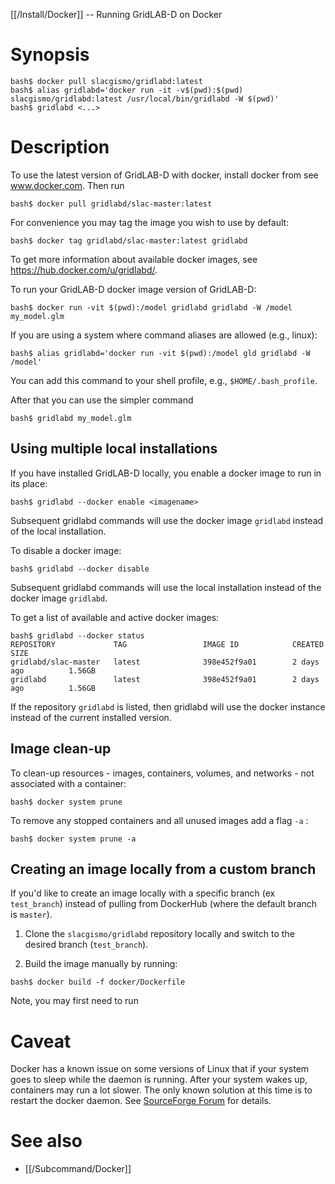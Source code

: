 [[/Install/Docker]] -- Running GridLAB-D on Docker

# Synopsis

~~~
bash$ docker pull slacgismo/gridlabd:latest
bash$ alias gridlabd='docker run -it -v$(pwd):$(pwd) slacgismo/gridlabd:latest /usr/local/bin/gridlabd -W $(pwd)'
bash$ gridlabd <...>
~~~

# Description

To use the latest version of GridLAB-D with docker, install docker from see www.docker.com. Then run 

~~~
bash$ docker pull gridlabd/slac-master:latest
~~~

For convenience you may tag the image you wish to use by default:

~~~
bash$ docker tag gridlabd/slac-master:latest gridlabd
~~~

To get more information about available docker images, see https://hub.docker.com/u/gridlabd/.

To run your GridLAB-D docker image version of GridLAB-D:

~~~~
bash$ docker run -vit $(pwd):/model gridlabd gridlabd -W /model my_model.glm
~~~~

If you are using a system where command aliases are allowed (e.g., linux):

~~~
bash$ alias gridlabd='docker run -vit $(pwd):/model gld gridlabd -W /model'
~~~

You can add this command to your shell profile, e.g., `$HOME/.bash_profile`.

After that you can use the simpler command

~~~
bash$ gridlabd my_model.glm
~~~

## Using multiple local installations

If you have installed GridLAB-D locally, you enable a docker image to run in its place:

~~~
bash$ gridlabd --docker enable <imagename>
~~~

Subsequent gridlabd commands will use the docker image `gridlabd` instead of the local installation.

To disable a docker image:

~~~
bash$ gridlabd --docker disable
~~~

Subsequent gridlabd commands will use the local installation instead of the docker image `gridlabd`.

To get a list of available and active docker images:

~~~
bash$ gridlabd --docker status
REPOSITORY             TAG                 IMAGE ID            CREATED             SIZE
gridlabd/slac-master   latest              398e452f9a01        2 days ago          1.56GB
gridlabd               latest              398e452f9a01        2 days ago          1.56GB
~~~

If the repository `gridlabd` is listed, then gridlabd will use the docker instance instead of the current installed version.

## Image clean-up 

To clean-up resources - images, containers, volumes, and networks - not associated with a container: 

~~~
bash$ docker system prune 
~~~

To remove any stopped containers and all unused images add a flag `-a` : 

~~~
bash$ docker system prune -a
~~~

## Creating an image locally from a custom branch

If you'd like to create an image locally with a specific branch (ex `test_branch`) instead of pulling from DockerHub (where the default branch is `master`). 

1. Clone the `slacgismo/gridlabd` repository locally and switch to the desired branch (`test_branch`). 

1. Build the image manually by running: 

~~~
bash$ docker build -f docker/Dockerfile
~~~

Note, you may first need to run 

# Caveat 

Docker has a known issue on some versions of Linux that if your system goes to sleep while the daemon is running. After your system wakes up, containers may run a lot slower.  The only known solution at this time is to restart the docker daemon. See [SourceForge Forum](https://sourceforge.net/p/gridlab-d/discussion/842561/thread/ef4a34cb98) for details.

# See also

* [[/Subcommand/Docker]]

